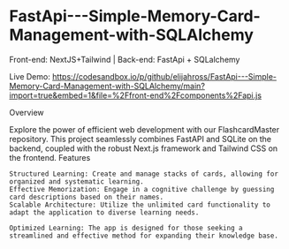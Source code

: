 # FastApi---Simple-Memory-Card-Management-with-SQLAlchemy
Front-end: NextJS+Tailwind | Back-end: FastApi + SQLalchemy


Live Demo: https://codesandbox.io/p/github/elijahross/FastApi---Simple-Memory-Card-Management-with-SQLAlchemy/main?import=true&embed=1&file=%2Ffront-end%2Fcomponents%2Fapi.js

Overview

Explore the power of efficient web development with our FlashcardMaster repository. This project seamlessly combines FastAPI and SQLite on the backend, coupled with the robust Next.js framework and Tailwind CSS on the frontend.
Features

    Structured Learning: Create and manage stacks of cards, allowing for organized and systematic learning.
    Effective Memorization: Engage in a cognitive challenge by guessing card descriptions based on their names.
    Scalable Architecture: Utilize the unlimited card functionality to adapt the application to diverse learning needs.

    Optimized Learning: The app is designed for those seeking a streamlined and effective method for expanding their knowledge base.
